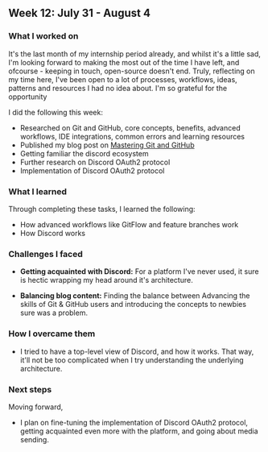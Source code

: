 ## Week 12: July 31 - August 4

### What I worked on

It's the last month of my internship period already, and whilst it's a little sad, I'm looking forward to making the most out of the time I have left, and ofcourse - keeping in touch, open-source doesn't end. Truly, reflecting on my time here, I've been open to a lot of processes, workflows, ideas, patterns and resources I had no idea about. I'm so grateful for the opportunity

I did the following this week:

- Researched on Git and GitHub, core concepts, benefits, advanced workflows, IDE integrations, common errors and learning resources
- Published my blog post on [Mastering Git and GitHub](https://moforemmanuel.github.io/blog/mastering-git-and-github/)
- Getting familiar the discord ecosystem
- Further research on Discord OAuth2 protocol
- Implementation of Discord OAuth2 protocol

### What I learned

Through completing these tasks, I learned the following:

- How advanced workflows like GitFlow and feature branches work
- How Discord works

### Challenges I faced

- **Getting acquainted with Discord:** For a platform I've never used, it sure is hectic wrapping my head around it's architecture.

- **Balancing blog content:** Finding the balance between Advancing the skills of Git & GitHub users and introducing the concepts to newbies sure was a problem.

### How I overcame them

- I tried to have a top-level view of Discord, and how it works. That way, it'll not be too complicated when I try understanding the underlying architecture.

### Next steps

Moving forward,

- I plan on fine-tuning the implementation of Discord OAuth2 protocol, getting acquainted even more with the platform, and going about media sending.
